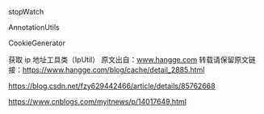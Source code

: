 stopWatch

AnnotationUtils

CookieGenerator

获取 ip 地址工具类（IpUtil）
原文出自：www.hangge.com  转载请保留原文链接：https://www.hangge.com/blog/cache/detail_2885.html

https://blog.csdn.net/fzy629442466/article/details/85762668

https://www.cnblogs.com/myitnews/p/14017649.html